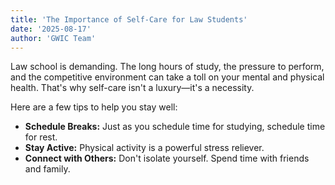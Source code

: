 ```yaml
---
title: 'The Importance of Self-Care for Law Students'
date: '2025-08-17'
author: 'GWIC Team'
---
```


Law school is demanding. The long hours of study, the pressure to perform, and the competitive environment can take a toll on your mental and physical health. That's why self-care isn't a luxury—it's a necessity.

Here are a few tips to help you stay well:
- **Schedule Breaks:** Just as you schedule time for studying, schedule time for rest.
- **Stay Active:** Physical activity is a powerful stress reliever.
- **Connect with Others:** Don't isolate yourself. Spend time with friends and family.